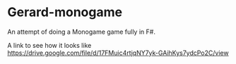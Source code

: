 # Gerard-monogame

An attempt of doing a Monogame game fully in F#.


A link to see how it looks like
https://drive.google.com/file/d/17FMuic4rtjqNY7yk-GAihKys7ydcPo2C/view


